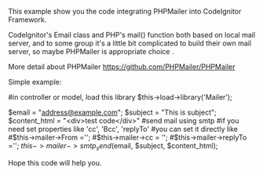 This example show you the code integrating PHPMailer into CodeIgnitor Framework.

CodeIgnitor's Email class and PHP's mail() function both based on local mail server,
and to some group it's a little bit complicated to build their own mail server, so 
maybe PHPMailer is appropriate choice .

More detail about PHPMailer https://github.com/PHPMailer/PHPMailer


Simple example:

#in controller or model, load this library
$this->load->library('Mailer');

$email = "address@example.com";
$subject = "This is subject";
$content_html = "<div>test code</div>"
#send mail using smtp
#if you need set properties like 'cc', 'Bcc', 'replyTo'
#you can set it directly like
#$this->mailer->From ='';
#$this->mailer->cc = '';
#$this->mailer->replyTo ='';
$this->mailer->smtp_send($email, $subject, $content_html);


Hope this code will help you.


